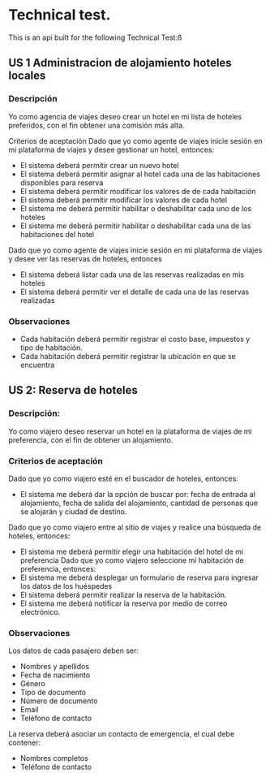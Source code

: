 # Technical test.

This is an api built for the following Technical Test:ß

## US 1 Administracion de alojamiento hoteles locales
### Descripción
Yo como agencia de viajes deseo crear un hotel en mi lista de hoteles preferidos, con el fin obtener una comisión más alta.

Criterios de aceptación Dado que yo como agente de viajes inicie sesión en mi plataforma de viajes y desee gestionar un hotel, entonces:
- El sistema deberá permitir crear un nuevo hotel
- El sistema deberá permitir asignar al hotel cada una de las habitaciones disponibles para reserva
- El sistema deberá permitir modificar los valores de de cada habitación
- El sistema deberá permitir modificar los valores de cada hotel
- El sistema me deberá permitir habilitar o deshabilitar cada uno de los hoteles
- El sistema me deberá permitir habilitar o deshabilitar cada una de las habitaciones del hotel 

Dado que yo como agente de viajes inicie sesión en mi plataforma de viajes y desee ver las reservas de hoteles, entonces

- El sistema deberá listar cada una de las reservas realizadas en mis hoteles
- El sistema deberá permitir ver el detalle de cada una de las reservas realizadas

### Observaciones 
- Cada habitación deberá permitir registrar el costo base, impuestos y tipo de habitación.
- Cada habitación deberá permitir registrar la ubicación en que se encuentra

## US 2: Reserva de hoteles

### Descripción:
Yo como viajero deseo reservar un hotel en la plataforma de viajes de mi preferencia, con el fin de obtener un alojamiento.

### Criterios de aceptación 

Dado que yo como viajero esté en el buscador de hoteles, entonces:

- El sistema me deberá dar la opción de buscar por: fecha de entrada al alojamiento, fecha de salida del alojamiento, cantidad de personas que se alojarán y ciudad de destino.

Dado que yo como viajero entre al sitio de viajes y realice
una búsqueda de hoteles, entonces:

- El sistema me deberá permitir elegir una habitación del hotel de mi preferencia Dado que yo como viajero seleccione mi habitación de preferencia, entonces:
- El sistema me deberá desplegar un formulario de reserva para ingresar los datos de los huéspedes
- El sistema deberá permitir realizar la reserva de la habitación.
- El sistema me deberá notificar la reserva por medio de correo electrónico.

### Observaciones 

Los datos de cada pasajero deben ser:

- Nombres y apellidos
- Fecha de nacimiento
- Género
- Tipo de documento
- Número de documento
- Email
- Teléfono de contacto

La reserva deberá asociar un contacto de emergencia, el cual debe contener:

- Nombres completos
- Teléfono de contacto